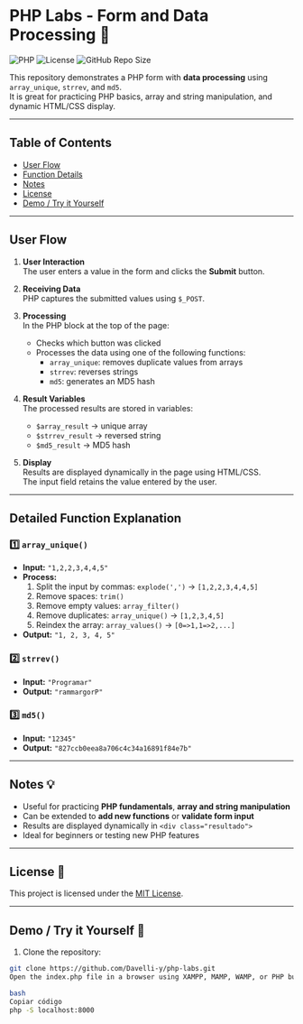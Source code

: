 # PHP Labs - Form and Data Processing 🚀

![PHP](https://img.shields.io/badge/PHP-8.2-blue?logo=php&logoColor=white)
![License](https://img.shields.io/badge/License-MIT-green)
![GitHub Repo Size](https://img.shields.io/github/repo-size/Davelli-y/php-labs)

This repository demonstrates a PHP form with **data processing** using `array_unique`, `strrev`, and `md5`.  
It is great for practicing PHP basics, array and string manipulation, and dynamic HTML/CSS display.

---

## Table of Contents
- [User Flow](#user-flow)
- [Function Details](#detailed-function-explanation)
- [Notes](#notes)
- [License](#license)
- [Demo / Try it Yourself](#demo--try-it-yourself)

---

## User Flow

1. **User Interaction**  
   The user enters a value in the form and clicks the **Submit** button.

2. **Receiving Data**  
   PHP captures the submitted values using `$_POST`.

3. **Processing**  
   In the PHP block at the top of the page:
   - Checks which button was clicked
   - Processes the data using one of the following functions:
     - `array_unique`: removes duplicate values from arrays
     - `strrev`: reverses strings
     - `md5`: generates an MD5 hash

4. **Result Variables**  
   The processed results are stored in variables:
   - `$array_result` → unique array
   - `$strrev_result` → reversed string
   - `$md5_result` → MD5 hash

5. **Display**  
   Results are displayed dynamically in the page using HTML/CSS.  
   The input field retains the value entered by the user.

---

## Detailed Function Explanation

### 1️⃣ `array_unique()`
- **Input:** `"1,2,2,3,4,4,5"`  
- **Process:**
  1. Split the input by commas: `explode(',')` → `[1,2,2,3,4,4,5]`  
  2. Remove spaces: `trim()`  
  3. Remove empty values: `array_filter()`  
  4. Remove duplicates: `array_unique()` → `[1,2,3,4,5]`  
  5. Reindex the array: `array_values()` → `[0=>1,1=>2,...]`  
- **Output:** `"1, 2, 3, 4, 5"`

### 2️⃣ `strrev()`
- **Input:** `"Programar"`  
- **Output:** `"rammargorP"`

### 3️⃣ `md5()`
- **Input:** `"12345"`  
- **Output:** `"827ccb0eea8a706c4c34a16891f84e7b"`

---

## Notes 💡
- Useful for practicing **PHP fundamentals**, **array and string manipulation**  
- Can be extended to **add new functions** or **validate form input**  
- Results are displayed dynamically in `<div class="resultado">`  
- Ideal for beginners or testing new PHP features

---

## License 📄
This project is licensed under the [MIT License](https://opensource.org/licenses/MIT).

---

## Demo / Try it Yourself 🔗
1. Clone the repository:
```bash
git clone https://github.com/Davelli-y/php-labs.git
Open the index.php file in a browser using XAMPP, MAMP, WAMP, or PHP built-in server:

bash
Copiar código
php -S localhost:8000